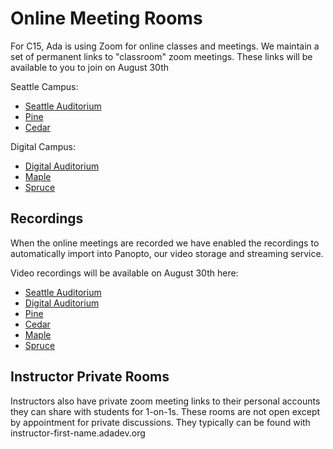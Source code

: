 # Online Meeting Rooms

For C15, Ada is using Zoom for online classes and meetings. We maintain a set of permanent links to "classroom" zoom meetings. These links will be available to you to join on August 30th

Seattle Campus:

- [Seattle Auditorium](http://auditorium.adadev.org)
- [Pine](http://pine.adadev.org)
- [Cedar](http://cedar.adadev.org)

Digital Campus:
- [Digital Auditorium](http://digitalaud.adadev.org)
- [Maple](http://maple.adadev.org)
- [Spruce](http://spruce.adadev.org)

## Recordings

When the online meetings are recorded we have enabled the recordings to automatically import into Panopto, our video storage and streaming service.

Video recordings will be available on August 30th here:

- [Seattle Auditorium](https://adaacademy.hosted.panopto.com/Panopto/Pages/Sessions/List.aspx?folderID=01af0bbe-b468-468b-9be9-acd600077431)
- [Digital Auditorium](https://adaacademy.hosted.panopto.com/Panopto/Pages/Sessions/List.aspx?folderID=933f84a7-084b-4d08-a8ec-acd9002652b1)
- [Pine](https://adaacademy.hosted.panopto.com/Panopto/Pages/Sessions/List.aspx?folderID=2c7d6123-9d34-43e8-85a9-acd90029c21d)
- [Cedar](https://adaacademy.hosted.panopto.com/Panopto/Pages/Sessions/List.aspx?folderID=473df369-88ae-4e05-80a0-acd801578d1b)
- [Maple](https://adaacademy.hosted.panopto.com/Panopto/Pages/Sessions/List.aspx?folderID=473df369-88ae-4e05-80a0-acd801578d1b)
- [Spruce](https://adaacademy.hosted.panopto.com/Panopto/Pages/Sessions/List.aspx?folderID=473df369-88ae-4e05-80a0-acd801578d1b)

## Instructor Private Rooms

Instructors also have private zoom meeting links to their personal accounts they can share with students for 1-on-1s. These rooms are not open except by appointment for private discussions.  They typically can be found with instructor-first-name.adadev.org
